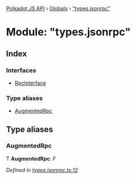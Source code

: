 [Polkadot JS API](../README.md) › [Globals](../globals.md) › ["types.jsonrpc"](_types_jsonrpc_.md)

# Module: "types.jsonrpc"

## Index

### Interfaces

* [RpcInterface](../interfaces/_types_jsonrpc_.rpcinterface.md)

### Type aliases

* [AugmentedRpc](_types_jsonrpc_.md#augmentedrpc)

## Type aliases

###  AugmentedRpc

Ƭ **AugmentedRpc**: *F*

*Defined in [types.jsonrpc.ts:12](https://github.com/polkadot-js/api/blob/c5c77c9b52/packages/rpc-core/src/types.jsonrpc.ts#L12)*
